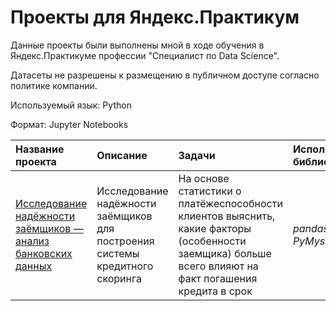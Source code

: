 # Проекты для Яндекс.Практикум
Данные проекты были выполнены мной в ходе обучения в Яндекс.Практикуме профессии "Специалист по Data Science".   

Датасеты не разрешены к размещению в публичном доступе согласно политике компании.

Используемый язык: Python   

Формат: Jupyter Notebooks  


| Название проекта | Описание | Задачи | Используемые библиотеки |
| :---------------------- | :---------------------- | :---------------------- | :------------------- |
| [Исследование надёжности заёмщиков — анализ банковских данных](01_bank_credit_scoring) | Исследование надёжности заёмщиков для построения системы кредитного скоринга| На основе статистики о платёжеспособности клиентов выяснить, какие факторы (особенности заемщика) больше всего влияют на факт погашения кредита в срок| *pandas* , *PyMystem3* |

